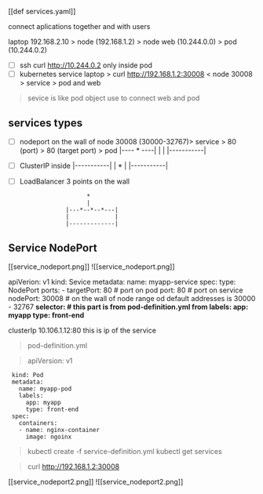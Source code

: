 [[def services.yaml]]

connect aplications together and with users 

laptop 192.168.2.10 > node (192.168.1.2) > node web (10.244.0.0) > pod (10.244.0.2)

- [ ] ssh curl http://10.244.0.2   only inside pod
- [ ] kubernetes service laptop > curl http://192.168.1.2:30008 < node 30008 > service > pod and web 
> sevice is like pod object use to connect web and pod 

## services types
- [ ] nodeport         on the wall of node  30008 (30000-32767)> service > 80 (port) > 80 (target port) > pod 
				|---- * ----|
				|           |
				|-----------|
- [ ] ClusterIP inside
			|-----------|
           |     *     |
           |-----------|
- [ ] LoadBalancer 3 points on the wall 

                         *
                         |
                   |---*--*--*---|
                   |             |
                   |-------------|           

## Service NodePort
[[service_nodeport.png]]
![[service_nodeport.png]]




      
apiVerion: v1
kind: Sevice
metadata:
    name: myapp-service
spec:
    type: NodePort
    ports:
      - targetPort: 80   # port on pod
        port: 80         # port on service 
        nodePort: 30008  # on the wall of node  range od default addresses is 30000 - 32767
    **selector: # this part is from pod-definition.yml from labels:
        app: myapp
        type: front-end** 

clusterIp 10.106.1.12:80 this is ip of the service

>pod-definition.yml

> apiVersion: v1
```
 kind: Pod
 metadata:
   name: myapp-pod
   labels:
     app: myapp
     type: front-end
 spec:
   containers:
   - name: nginx-container
     image: ngoinx
```
> kubectl create -f service-definition.yml 
> kubectl get services 

> curl http://192.168.1.2:30008


[[service_nodeport2.png]]
![[service_nodeport2.png]]




